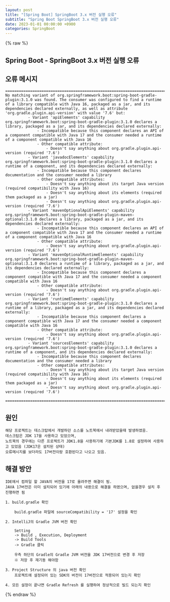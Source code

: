 ```yaml
---
layout: post
title: "[Spring Boot] SpringBoot 3.x 버전 실행 오류"
subtitle: "Spring Boot SpringBoot 3.x 버전 실행 오류"
date: 2023-01-01 00:00:00 +0900
categories: SpringBoot
---
```

{% raw %}
## Spring Boot - SpringBoot 3.x 버전 실행 오류  
  
## 오류 메시지  
  
	==========================================================================  
	No matching variant of org.springframework.boot:spring-boot-gradle-plugin:3.1.0 was found. The consumer was configured to find a runtime of a library compatible with Java 16, packaged as a jar, and its dependencies declared externally, as well as attribute 'org.gradle.plugin.api-version' with value '7.6' but:  
			  - Variant 'apiElements' capability org.springframework.boot:spring-boot-gradle-plugin:3.1.0 declares a library, packaged as a jar, and its dependencies declared externally:  
				  - Incompatible because this component declares an API of a component compatible with Java 17 and the consumer needed a runtime of a component compatible with Java 16  
				  - Other compatible attribute:  
					  - Doesn't say anything about org.gradle.plugin.api-version (required '7.6')  
			  - Variant 'javadocElements' capability org.springframework.boot:spring-boot-gradle-plugin:3.1.0 declares a runtime of a component, and its dependencies declared externally:  
				  - Incompatible because this component declares documentation and the consumer needed a library  
				  - Other compatible attributes:  
					  - Doesn't say anything about its target Java version (required compatibility with Java 16)  
					  - Doesn't say anything about its elements (required them packaged as a jar)  
					  - Doesn't say anything about org.gradle.plugin.api-version (required '7.6')  
			  - Variant 'mavenOptionalApiElements' capability org.springframework.boot:spring-boot-gradle-plugin-maven-optional:3.1.0 declares a library, packaged as a jar, and its dependencies declared externally:  
				  - Incompatible because this component declares an API of a component compatible with Java 17 and the consumer needed a runtime of a component compatible with Java 16  
				  - Other compatible attribute:  
					  - Doesn't say anything about org.gradle.plugin.api-version (required '7.6')  
			  - Variant 'mavenOptionalRuntimeElements' capability org.springframework.boot:spring-boot-gradle-plugin-maven-optional:3.1.0 declares a runtime of a library, packaged as a jar, and its dependencies declared externally:  
				  - Incompatible because this component declares a component compatible with Java 17 and the consumer needed a component compatible with Java 16  
				  - Other compatible attribute:  
					  - Doesn't say anything about org.gradle.plugin.api-version (required '7.6')  
			  - Variant 'runtimeElements' capability org.springframework.boot:spring-boot-gradle-plugin:3.1.0 declares a runtime of a library, packaged as a jar, and its dependencies declared externally:  
				  - Incompatible because this component declares a component compatible with Java 17 and the consumer needed a component compatible with Java 16  
				  - Other compatible attribute:  
					  - Doesn't say anything about org.gradle.plugin.api-version (required '7.6')  
			  - Variant 'sourcesElements' capability org.springframework.boot:spring-boot-gradle-plugin:3.1.0 declares a runtime of a component, and its dependencies declared externally:  
				  - Incompatible because this component declares documentation and the consumer needed a library  
				  - Other compatible attributes:  
					  - Doesn't say anything about its target Java version (required compatibility with Java 16)  
					  - Doesn't say anything about its elements (required them packaged as a jar)  
					  - Doesn't say anything about org.gradle.plugin.api-version (required '7.6')  
  
	==========================================================================  
  
## 원인  
	해당 프로젝트는 데스크탑에서 개발하던 소스를 노트북에서 내려받았을때 발생하였음.  
	데스크탑은 JDK 17을 사용하고 있었으며,  
	노트북의 경우에는 다른 프로젝트가 JDK1.8을 사용하기에 기본JDK를 1.8로 설정하여 사용하고 있었음 (JDK17은 설치된 상태)  
	오류메시지를 보더라도 17버전이랑 호환된다고 나오고 있음.  
  
## 해결 방안  
	IDE에서 컴파일 할 JAVA의 버전을 17로 올려주면 해결이 됨.  
	JAVA 17버전은 이미 설치되어 있기에 아래의 내용으로 해결을 하였으며, 없을경우 설치 후 진행하면 됨  
  
	1. build.gradle 확인  
  
		build.gradle 파일에 sourceCompatibility = '17' 설정을 확인  
  
	2. IntelliJ의 Gradle JVM 버전 확인  
  
		Setting  
		-> Build , Execution, Deployment  
		-> Build Tools  
		-> Gradle 클릭  
  
		우측 하단의 Gradle의 Gradle JVM 버전을 JDK 17버전으로 변경 후 저장  
		※ 저장 후 재기동 해야함  
  
	3. Project Structure 의 java 버전 확인  
		프로젝트에 설정되어 있는 SDK의 버전이 17버전으로 적용되어 있는지 확인  
  
	4. 모든 설정이 끝나면 Gradle Refresh 를 실행하여 정상적으로 빌드 되는지 확인  

{% endraw %}
